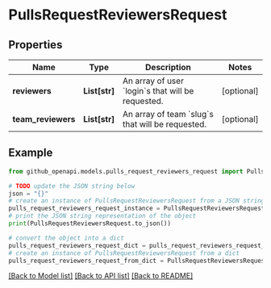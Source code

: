# PullsRequestReviewersRequest


## Properties

Name | Type | Description | Notes
------------ | ------------- | ------------- | -------------
**reviewers** | **List[str]** | An array of user &#x60;login&#x60;s that will be requested. | [optional] 
**team_reviewers** | **List[str]** | An array of team &#x60;slug&#x60;s that will be requested. | [optional] 

## Example

```python
from github_openapi.models.pulls_request_reviewers_request import PullsRequestReviewersRequest

# TODO update the JSON string below
json = "{}"
# create an instance of PullsRequestReviewersRequest from a JSON string
pulls_request_reviewers_request_instance = PullsRequestReviewersRequest.from_json(json)
# print the JSON string representation of the object
print(PullsRequestReviewersRequest.to_json())

# convert the object into a dict
pulls_request_reviewers_request_dict = pulls_request_reviewers_request_instance.to_dict()
# create an instance of PullsRequestReviewersRequest from a dict
pulls_request_reviewers_request_from_dict = PullsRequestReviewersRequest.from_dict(pulls_request_reviewers_request_dict)
```
[[Back to Model list]](../README.md#documentation-for-models) [[Back to API list]](../README.md#documentation-for-api-endpoints) [[Back to README]](../README.md)


